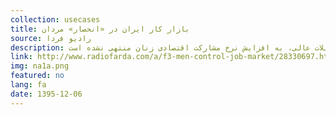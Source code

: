 ```yaml
---
collection: usecases
title: بازار کار ایران در «انحصار» مردان
source: رادیو فردا 
description: آمار رسمی منتشر شده از سوی مرکز آمار درباره بازار کار ایران نشان می‌دهد که طی دهه اخیر نرخ مشارکت اقتصادی زنان کاهش پیدا کرده و همزمان نرخ بیکاری زنان بالا رفته است. این اتفاق درحالی رخ داده که تعداد زنان دانشجو و زنان فارغ‌التحصیل از دانشگاه‌ به میزان قابل‌توجهی افزایش پیدا کرده است اما برخلاف تصور، افزایش تعداد زنان دارای تحصیلات عالی، به افزایش نرخ مشارکت اقتصادی زنان منتهی نشده است.
link: http://www.radiofarda.com/a/f3-men-control-job-market/28330697.html
img: na1a.png
featured: no
lang: fa
date: 1395-12-06
---
```

